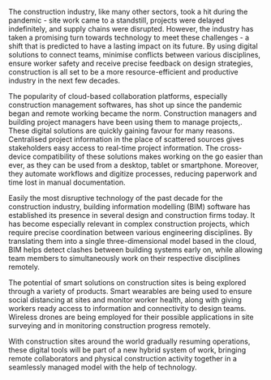 The construction industry, like many other sectors, took a hit during the pandemic - site work came to a standstill, projects were delayed indefinitely, and supply chains were disrupted. However, the industry has taken a promising turn towards technology to meet these challenges - a shift that is predicted to have a lasting impact on its future. By using digital solutions to connect teams, minimise conflicts between various disciplines, ensure worker safety and receive precise feedback on design strategies, construction is all set to be a more resource-efficient and productive industry in the next few decades.

The popularity of cloud-based collaboration platforms, especially construction management softwares, has shot up since the pandemic began and remote working became the norm. Construction managers and building project managers have been using them to manage projects,. These digital solutions are quickly gaining favour for many reasons. Centralised project information in the place of scattered sources gives stakeholders easy access to real-time project information. The cross-device compatibility of these solutions makes working on the go easier than ever, as they can be used from a desktop, tablet or smartphone. Moreover, they automate workflows and digitize processes, reducing paperwork and time lost in manual documentation.

Easily the most disruptive technology of the past decade for the construction industry, building information modelling (BIM) software has established its presence in several design and construction firms today. It has become especially relevant in complex construction projects, which require precise coordination between various engineering disciplines. By translating them into a single three-dimensional model based in the cloud, BIM helps detect clashes between building systems early on, while allowing team members to simultaneously work on their respective disciplines remotely.

The potential of smart solutions on construction sites is being explored through a variety of products. Smart wearables are being used to ensure social distancing at sites and monitor worker health, along with giving workers ready access to information and connectivity to design teams. Wireless drones are being employed for their possible applications in site surveying and in monitoring construction progress remotely.

With construction sites around the world gradually resuming operations, these digital tools will be part of a new hybrid system of work, bringing remote collaborators and physical construction activity together in a seamlessly managed model with the help of technology.

